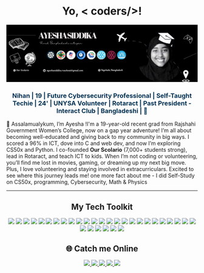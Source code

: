 <h1 align="center">Yo, < coders/>!  </h1>

<p align="center">
  <img src="https://github.com/Ayesha-Siddika-Nihan/Ayesha-Siddika-Nihan/blob/main/Black%20and%20White%20Creative%20Profile%20Information%20LinkedIn%20Article%20Cover%20Image%20(6).png?raw=true" alt="Banner">
</p>

<h3 align="center" style="color:#003153;">Nihan | 19 | Future Cybersecurity Professional | Self-Taught Techie | 24' | UNYSA Volunteer | Rotaract | Past President - Interact Club | Bangladeshi | 🍉</h3>


👋 Assalamualykum, I’m Ayesha !I'm a 19-year-old recent grad from Rajshahi Government Women’s College, now on a gap year adventure! I’m all about becoming well-educated and giving back to my community in big ways. I scored a 96% in ICT, dove into C and web dev, and now I’m exploring CS50x and Python. I co-founded **Our Scolario** (7,000+ students strong), lead in Rotaract, and teach ICT to kids. When I’m not coding or volunteering, you’ll find me lost in movies, gaming, or dreaming up my next big move. Plus, I love volunteering and staying involved in extracurriculars. Excited to see where this journey leads me! one more fact about me - I did Self-Study on CS50x, programming, Cybersecurity, Math & Physics

---

## <h2 align="center">My Tech Toolkit </h2>
 

<p align="center">
  <img src="https://img.shields.io/badge/HTML5-0A1172?style=for-the-badge&logo=html5&logoColor=white"/>
  <img src="https://img.shields.io/badge/CSS3-1034A6?style=for-the-badge&logo=css3&logoColor=white"/>
  <img src="https://img.shields.io/badge/Python-0E4D92?style=for-the-badge&logo=python&logoColor=white"/>
  <img src="https://img.shields.io/badge/C-001F54?style=for-the-badge&logo=c&logoColor=white"/>
  <img src="https://img.shields.io/badge/JavaScript-003153?style=for-the-badge&logo=javascript&logoColor=white"/>
  <img src="https://img.shields.io/badge/Flask-0C234B?style=for-the-badge&logo=flask&logoColor=white"/>
  <img src="https://img.shields.io/badge/Algorithms-011F5B?style=for-the-badge&logo=codeforces&logoColor=white"/>
  <img src="https://img.shields.io/badge/SQL-1B365D?style=for-the-badge&logo=postgresql&logoColor=white"/>
  <img src="https://img.shields.io/badge/VS_Code-002147?style=for-the-badge&logo=visual-studio-code&logoColor=white"/>
  <img src="https://img.shields.io/badge/WordPress-005288?style=for-the-badge&logo=wordpress&logoColor=white"/>
  <img src="https://img.shields.io/badge/Framer-0B0C10?style=for-the-badge&logo=framer&logoColor=white"/>
  <img src="https://img.shields.io/badge/Figma-011F4B?style=for-the-badge&logo=figma&logoColor=white"/>
  <img src="https://img.shields.io/badge/Pantheon-003B6F?style=for-the-badge&logo=pantheon&logoColor=white"/>
  <img src="https://img.shields.io/badge/Microsoft_Office-002244?style=for-the-badge&logo=microsoft-office&logoColor=white"/>
  <img src="https://img.shields.io/badge/Windows-001C55?style=for-the-badge&logo=windows&logoColor=white"/>
  <img src="https://img.shields.io/badge/Scratch-0A0A23?style=for-the-badge&logo=scratch&logoColor=white"/>
  <img src="https://img.shields.io/badge/Data_Science-0F3057?style=for-the-badge&logo=databricks&logoColor=white"/>
  <img src="https://img.shields.io/badge/Notion-001F3F?style=for-the-badge&logo=notion&logoColor=white"/>
  <img src="https://img.shields.io/badge/ChatGPT-0D3B66?style=for-the-badge&logo=openai&logoColor=white"/>
  <img src="https://img.shields.io/badge/DeepSeek-123456?style=for-the-badge&logo=openai&logoColor=white"/>
  <img src="https://img.shields.io/badge/GitHub-24292e?style=for-the-badge&logo=github&logoColor=white"/>
  <img src="https://img.shields.io/badge/Co--Pilot-0078D4?style=for-the-badge&logo=githubcopilot&logoColor=white"/>
  <img src="https://img.shields.io/badge/Cisco-003B71?style=for-the-badge&logo=cisco&logoColor=white"/>
 <img src="https://img.shields.io/badge/Replit-002D62?style=for-the-badge&logo=replit&logoColor=white"/>
  <img src="https://img.shields.io/badge/Bolt.ai-0B2545?style=for-the-badge&logo=bolt&logoColor=white"/>
  <img src="https://img.shields.io/badge/Meta-1D2D50?style=for-the-badge&logo=meta&logoColor=white"/>
  <img src="https://img.shields.io/badge/Photoshop-061A40?style=for-the-badge&logo=adobe-photoshop&logoColor=white"/>
  <img src="https://img.shields.io/badge/Canva-003366?style=for-the-badge&logo=canva&logoColor=white"/>
  <img src="https://img.shields.io/badge/LinkedIn-1034A6?style=for-the-badge&logo=linkedin&logoColor=white"/>
  <img src="https://img.shields.io/badge/Google_Scholar-13315C?style=for-the-badge&logo=google-scholar&logoColor=white"/>
  <img src="https://img.shields.io/badge/Video_Games-0D1B2A?style=for-the-badge&logo=steam&logoColor=white"/>
</p>

## <h2 align="center"> 🌐 Catch me Online </h2>

<p align="center">
  <a href="https://github.com/Ayesha-Siddika-Nihan" target="_blank">
    <img src="https://img.shields.io/badge/GitHub-0A1172?style=for-the-badge&logo=github&logoColor=white"/>
  </a>
  <a href="https://linkedin.com/in/yourusername" target="_blank">
    <img src="https://img.shields.io/badge/LinkedIn-1034A6?style=for-the-badge&logo=linkedin&logoColor=white"/>
  </a>
  <a href="mailto:ayeshasiddika.reachout@gmail.com
" target="_blank">
    <img src="https://img.shields.io/badge/Email-1B365D?style=for-the-badge&logo=gmail&logoColor=white"/>
  </a>
  <a href="https://www.instagram.com/the_siddika_ayesha" target="_blank">
    <img src="https://img.shields.io/badge/Instagram-003153?style=for-the-badge&logo=instagram&logoColor=white"/>
  </a>
  <a href="https://www.facebook.com/ayeshasiddikanihan" target="_blank">
    <img src="https://img.shields.io/badge/Facebook-001F54?style=for-the-badge&logo=facebook&logoColor=white"/>
  </a>
</p>
